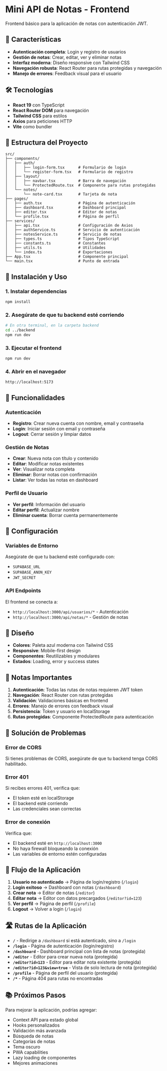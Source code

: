 # Mini API de Notas - Frontend

Frontend básico para la aplicación de notas con autenticación JWT.

## 🚀 Características

- **Autenticación completa**: Login y registro de usuarios
- **Gestión de notas**: Crear, editar, ver y eliminar notas
- **Interfaz moderna**: Diseño responsive con Tailwind CSS
- **Navegación robusta**: React Router para rutas protegidas y navegación
- **Manejo de errores**: Feedback visual para el usuario

## 🛠️ Tecnologías

- **React 19** con TypeScript
- **React Router DOM** para navegación
- **Tailwind CSS** para estilos
- **Axios** para peticiones HTTP
- **Vite** como bundler

## 📁 Estructura del Proyecto

```
src/
├── components/
│   ├── auth/
│   │   ├── login-form.tsx      # Formulario de login
│   │   └── register-form.tsx   # Formulario de registro
│   ├── layout/
│   │   ├── navbar.tsx          # Barra de navegación
│   │   └── ProtectedRoute.tsx  # Componente para rutas protegidas
│   └── notes/
│       └── note-card.tsx       # Tarjeta de nota
├── pages/
│   ├── auth.tsx                # Página de autenticación
│   ├── dashboard.tsx           # Dashboard principal
│   ├── editor.tsx              # Editor de notas
│   └── profile.tsx             # Página de perfil
├── services/
│   ├── api.tsx                 # Configuración de Axios
│   ├── authService.ts          # Servicio de autenticación
│   ├── notesService.ts         # Servicio de notas
│   ├── types.ts                # Tipos TypeScript
│   ├── constants.ts            # Constantes
│   ├── utils.ts                # Utilidades
│   └── index.ts                # Exportaciones
├── App.tsx                     # Componente principal
└── main.tsx                    # Punto de entrada
```

## 🚀 Instalación y Uso

### 1. Instalar dependencias
```bash
npm install
```

### 2. Asegúrate de que tu backend esté corriendo
```bash
# En otra terminal, en la carpeta backend
cd ../backend
npm run dev
```

### 3. Ejecutar el frontend
```bash
npm run dev
```

### 4. Abrir en el navegador
```
http://localhost:5173
```

## 📱 Funcionalidades

### Autenticación
- **Registro**: Crear nueva cuenta con nombre, email y contraseña
- **Login**: Iniciar sesión con email y contraseña
- **Logout**: Cerrar sesión y limpiar datos

### Gestión de Notas
- **Crear**: Nueva nota con título y contenido
- **Editar**: Modificar notas existentes
- **Ver**: Visualizar nota completa
- **Eliminar**: Borrar notas con confirmación
- **Listar**: Ver todas las notas en dashboard

### Perfil de Usuario
- **Ver perfil**: Información del usuario
- **Editar perfil**: Actualizar nombre
- **Eliminar cuenta**: Borrar cuenta permanentemente

## 🔧 Configuración

### Variables de Entorno
Asegúrate de que tu backend esté configurado con:
- `SUPABASE_URL`
- `SUPABASE_ANON_KEY`
- `JWT_SECRET`

### API Endpoints
El frontend se conecta a:
- `http://localhost:3000/api/usuarios/*` - Autenticación
- `http://localhost:3000/api/notas/*` - Gestión de notas

## 🎨 Diseño

- **Colores**: Paleta azul moderna con Tailwind CSS
- **Responsive**: Mobile-first design
- **Componentes**: Reutilizables y modulares
- **Estados**: Loading, error y success states

## 📝 Notas Importantes

1. **Autenticación**: Todas las rutas de notas requieren JWT token
2. **Navegación**: React Router con rutas protegidas
3. **Validación**: Validaciones básicas en frontend
4. **Errores**: Manejo de errores con feedback visual
5. **Persistencia**: Token y usuario en localStorage
6. **Rutas protegidas**: Componente ProtectedRoute para autenticación

## 🐛 Solución de Problemas

### Error de CORS
Si tienes problemas de CORS, asegúrate de que tu backend tenga CORS habilitado.

### Error 401
Si recibes errores 401, verifica que:
- El token esté en localStorage
- El backend esté corriendo
- Las credenciales sean correctas

### Error de conexión
Verifica que:
- El backend esté en `http://localhost:3000`
- No haya firewall bloqueando la conexión
- Las variables de entorno estén configuradas

## 🔄 Flujo de la Aplicación

1. **Usuario no autenticado** → Página de login/registro (`/login`)
2. **Login exitoso** → Dashboard con notas (`/dashboard`)
3. **Crear nota** → Editor de notas (`/editor`)
4. **Editar nota** → Editor con datos precargados (`/editor?id=123`)
5. **Ver perfil** → Página de perfil (`/profile`)
6. **Logout** → Volver a login (`/login`)

## 🛣️ Rutas de la Aplicación

- **`/`** - Redirige a `/dashboard` si está autenticado, sino a `/login`
- **`/login`** - Página de autenticación (login/registro)
- **`/dashboard`** - Dashboard principal con lista de notas (protegida)
- **`/editor`** - Editor para crear nueva nota (protegida)
- **`/editor?id=123`** - Editor para editar nota existente (protegida)
- **`/editor?id=123&view=true`** - Vista de solo lectura de nota (protegida)
- **`/profile`** - Página de perfil del usuario (protegida)
- **`/*`** - Página 404 para rutas no encontradas

## 📚 Próximos Pasos

Para mejorar la aplicación, podrías agregar:
- Context API para estado global
- Hooks personalizados
- Validación más avanzada
- Búsqueda de notas
- Categorías de notas
- Tema oscuro
- PWA capabilities
- Lazy loading de componentes
- Mejores animaciones